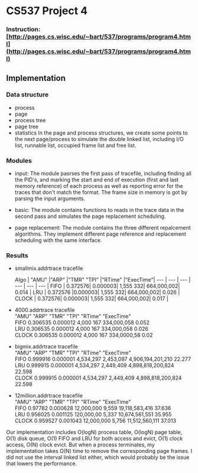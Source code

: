 # CS537 Project 4
### Instruction: [http://pages.cs.wisc.edu/~bart/537/programs/program4.html](http://pages.cs.wisc.edu/~bart/537/programs/program4.html)
## Implementation
### Data structure
- process
- page
- process tree
- page tree
- statistics
In the page and process structures, we create some points to the next page/process to simulate the double linked list, including I/O list, runnable list, occupied frame list and free list.
### Modules
- input: The module pasrses the first pass of tracefile, including finding all the PID's, and marking the start and end of execution (first and last memory reference) of each process as well as reporting error for the traces that don't match the format. The frame size in memory is got by parsing the input arguments.

- basic: The module contains functions to reads in the trace data in the second pass and simulates the page replacement scheduling. 

- page replacement: The module contains the three different repalcement algorithms. They implement different page reference and replacement scheduling with the same interface.

### Results
- smallmix.addrtrace  tracefile <br/>

  Algo     | "AMU"    |"ARP"	    |"TMR" "TPI"	 |"RTime"	|"ExecTime"|
 --- | --- | --- | --- | --- | --- |
FIFO |  0.372576|	0.000003|	1,555	332|	664,000,002|	0.014 | 
LRU   | 0.372576	|0.000003|	1,555	332|	664,000,002|	0.026 |  
CLOCK | 0.372576|	0.000003|	1,555	332|	664,000,002|	0.017 | 

- 4000.addrtrace  tracefile  <br/>
       "AMU"    "ARP"	    "TMR" "TPI"	 "RTime"	"ExecTime" <br/>
FIFO   0.306535	0.000012	4,000	167	334,000,058	0.052  <br/>
LRU    0.306535	0.000012	4,000	167	334,000,058	0.026 <br/>
CLOCK  0.306535	0.000012	4,000	167	334,0000,58	0.02 <br/>
 
- bigmix.addrtrace  tracefile <br/>
       "AMU"    "ARP"	    "TMR"       "TPI"	       "RTime"	   "ExecTime" <br/>
FIFO   0.999916	0.000001	4,534,297	2,453,097	4,906,194,201,210	22.277 <br/>
LRU    0.999915	0.000001	4,534,297	2,449,409	4,898,818,200,824	22.598 <br/>
CLOCK  0.999915	0.000001	4,534,297	2,449,409	4,898,818,200,824	22.598 <br/>

- 12million.addrtrace  tracefile <br/>
       "AMU"    "ARP"	    "TMR"       "TPI"	    "RTime"	   "ExecTime" <br/>
FIFO   0.97782	0.000628	12,000,000	9,559	19,118,583,416	37.636 <br/>
LRU    0.956025	0.001125	120,000,00	5,337	10,674,561,551	35.955 <br/>
CLOCK  0.959527	0.001043	12,000,000	5,756	11,512,560,111	37.013 <br/>

Our implementation includes O(logN) process table, O(logN) page table, O(1) disk queue, O(1) FIFO and LRU for both access and evict, O(1) clock access, O(N) clock evict. But when a process terminates, my implementation takes O(N) time to remove the corresponding page frames. I did not use the interval linked list either, which would probably be the issue that lowers the performance.


          
